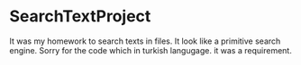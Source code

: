 # SearchTextProject

It was my homework to search texts in files. It look like a primitive search engine. Sorry for the code which in turkish langugage. it was a requirement.
